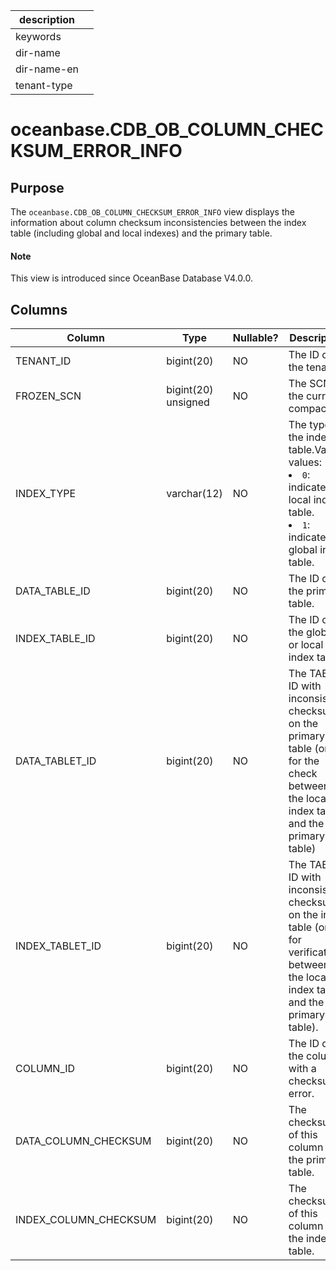| description ||
|---|---|
| keywords ||
| dir-name ||
| dir-name-en ||
| tenant-type ||

# oceanbase.CDB_OB_COLUMN_CHECKSUM_ERROR_INFO

## Purpose

The `oceanbase.CDB_OB_COLUMN_CHECKSUM_ERROR_INFO` view displays the information about column checksum inconsistencies between the index table (including global and local indexes) and the primary table.

<main id="notice" type='explain'>
  <h4>Note</h4>
  <p>This view is introduced since OceanBase Database V4.0.0. </p>
</main>

## Columns

| **Column** | **Type** | **Nullable?** | **Description** |
| --- | --- | --- | --- |
| TENANT_ID | bigint(20) | NO | The ID of the tenant. |
| FROZEN_SCN | bigint(20) unsigned | NO | The SCN of the current compaction. |
| INDEX_TYPE | varchar(12) | NO | The type of the index table.Valid values:<li>`0`: indicates a local index table.<li>`1`: indicates a global index table. |
| DATA_TABLE_ID | bigint(20) | NO | The ID of the primary table. |
| INDEX_TABLE_ID | bigint(20) | NO | The ID of the global or local index table. |
| DATA_TABLET_ID | bigint(20) | NO | The TABLET ID with inconsistent checksums on the primary table (only for the check between the local index table and the primary table) |
| INDEX_TABLET_ID | bigint(20) | NO | The TABLET ID with inconsistent checksums on the index table (only for verification between the local index table and the primary table). |
| COLUMN_ID | bigint(20) | NO | The ID of the column with a checksum error. |
| DATA_COLUMN_CHECKSUM | bigint(20) | NO | The checksum of this column in the primary table. |
| INDEX_COLUMN_CHECKSUM | bigint(20) | NO | The checksum of this column in the index table. |
